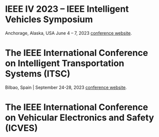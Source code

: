 
# IEEE IV 2023 – IEEE Intelligent Vehicles Symposium
Anchorage, Alaska, USA June 4 – 7, 2023
[conference website](https://2023.ieee-iv.org/).

# The IEEE International Conference on Intelligent Transportation Systems (ITSC)
Bilbao, Spain | September 24-28, 2023
[conference website](https://2023.ieee-itsc.org/).

# The IEEE International Conference on Vehicular Electronics and Safety (ICVES)

